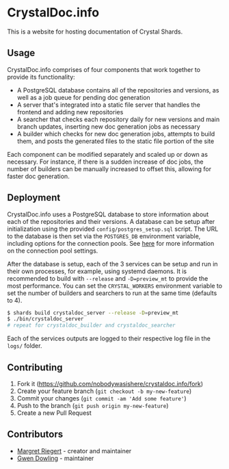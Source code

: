 # CrystalDoc.info

This is a website for hosting documentation of Crystal Shards.

## Usage

CrystalDoc.info comprises of four components that work together to provide its functionality:
- A PostgreSQL database contains all of the repositories and versions, as well as a job queue for pending doc generation
- A server that's integrated into a static file server that handles the frontend and adding new repositories
- A searcher that checks each repository daily for new versions and main branch updates, inserting new doc generation jobs as necessary
- A builder which checks for new doc generation jobs, attempts to build them, and posts the generated files to the static file portion of the site

Each component can be modified separately and scaled up or down as necessary. For instance, if there is a sudden increase of doc jobs,
the number of builders can be manually increased to offset this, allowing for faster doc generation.

## Deployment

CrystalDoc.info uses a PostgreSQL database to store information about each of the repositories and their versions.
A database can be setup after initialization using the provided `config/postgres_setup.sql` script.
The URL to the database is then set via the `POSTGRES_DB` environment variable, including options for the connection pools.
See [here](https://crystal-lang.org/reference/1.9/database/connection_pool.html#configuration) for more information on the
connection pool settings.

After the database is setup, each of the 3 services can be setup and run in their own processes, for example, using systemd daemons.
It is recommended to build with `--release` and `-D=preview_mt` to provide the most performance. You can set the `CRYSTAL_WORKERS`
environment variable to set the number of builders and searchers to run at the same time (defaults to 4).

```sh
$ shards build crystaldoc_server --release -D=preview_mt
$ ./bin/crystaldoc_server
# repeat for crystaldoc_builder and crystaldoc_searcher
```

Each of the services outputs are logged to their respective log file in the `logs/` folder.

## Contributing

1. Fork it (<https://github.com/nobodywasishere/crystaldoc.info/fork>)
2. Create your feature branch (`git checkout -b my-new-feature`)
3. Commit your changes (`git commit -am 'Add some feature'`)
4. Push to the branch (`git push origin my-new-feature`)
5. Create a new Pull Request

## Contributors

- [Margret Riegert](https://github.com/nobodywasishere) - creator and maintainer
- [Gwen Dowling](https://github.com/ItsJustGeek) - maintainer
